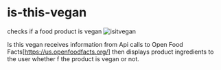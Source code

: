 # is-this-vegan
checks if a food product is vegan 
![isitvegan](https://user-images.githubusercontent.com/77818241/197624038-3dafc5fe-02b8-43b1-9382-e0ca6c24a06f.gif)

Is this vegan receives information from Api calls to Open Food Facts[https://us.openfoodfacts.org/] then displays product ingredients to the user whether f the product is vegan or not. 
